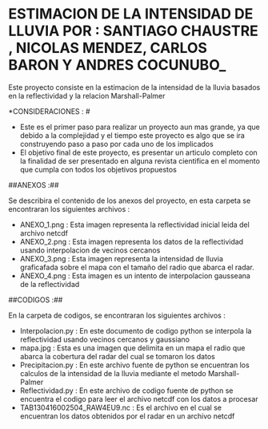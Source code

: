  ESTIMACION DE LA INTENSIDAD DE LLUVIA
 POR : SANTIAGO CHAUSTRE , NICOLAS MENDEZ,
       CARLOS BARON Y ANDRES COCUNUBO_
======================
Este proyecto consiste en la estimacion de la intensidad
de la lluvia basados en la reflectividad y la relacion Marshall-Palmer

*CONSIDERACIONES : #

- Este es el primer paso para realizar un proyecto aun mas grande, ya que
   debido a la complejidad y el tiempo este proyecto es algo que se ira
   construyendo paso a paso por cada uno de los implicados
- El objetivo final de este proyecto, es presentar un articulo completo
   con la finalidad de ser presentado en alguna revista cientifica en el
   momento que cumpla con todos los objetivos propuestos

##ANEXOS :##

Se describira el contenido de los anexos del proyecto, en esta carpeta se
encontraran los siguientes archivos :

- ANEXO_1.png : Esta imagen representa la reflectividad inicial leida del
  archivo netcdf
- ANEXO_2.png : Esta imagen representa los datos de la reflectividad usando
  interpolacion de vecinos cercanos
- ANEXO_3.png : Esta imagen representa la intensidad de lluvia graficafada sobre
  el mapa con el tamaño del radio que abarca el radar.
- ANEXO_4.png : Esta imagen es un intento de interpolacion gausseana de la reflectividad

##CODIGOS :##

En la carpeta de codigos, se encontraran los siguientes archivos :

- Interpolacion.py : En este documento de codigo python se interpola
  la reflectividad usando vecinos cercanos y gaussiano
- mapa.jpg : Esta es una imagen que delimita en un mapa el radio que
  abarca la cobertura del radar del cual se tomaron los datos
- Precipitacion.py : En este archivo fuente de python se encuentran los
  calculos de la intensidad de la lluvia mediante el metodo Marshall-Palmer
- Reflectividad.py : En este archivo de codigo fuente de python se encuentra
  el codigo para leer el archivo netcdf con los datos a procesar
- TAB130416002504_RAW4EU9.nc : Es el archivo en el cual se encuentran los
  datos obtenidos por el radar en un archivo netcdf
